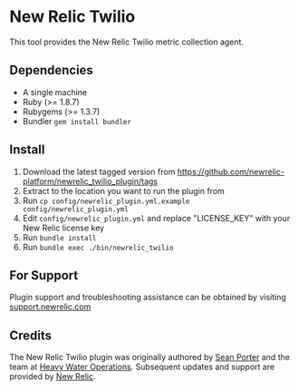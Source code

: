 # New Relic Twilio

This tool provides the New Relic Twilio metric collection agent.

## Dependencies
- A single machine
- Ruby (>= 1.8.7)
- Rubygems (>= 1.3.7)
- Bundler `gem install bundler`

## Install
1. Download the latest tagged version from https://github.com/newrelic-platform/newrelic_twilio_plugin/tags
2. Extract to the location you want to run the plugin from
3. Run `cp config/newrelic_plugin.yml.example config/newrelic_plugin.yml`
4. Edit `config/newrelic_plugin.yml` and replace "LICENSE_KEY" with your New Relic license key
5. Run `bundle install`
6. Run `bundle exec ./bin/newrelic_twilio`

## For Support
Plugin support and troubleshooting assistance can be obtained by visiting [support.newrelic.com](https://support.newrelic.com)

## Credits
The New Relic Twilio plugin was originally authored by [Sean Porter](https://github.com/portertech) and the team at [Heavy Water Operations](http://hw-ops.com/). Subsequent updates and support are provided by [New Relic](http://newrelic.com/platform).
